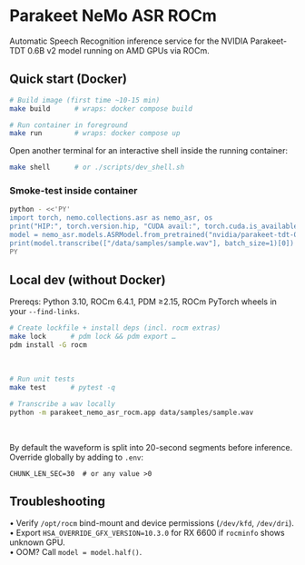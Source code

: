 # Parakeet NeMo ASR ROCm

Automatic Speech Recognition inference service for the NVIDIA Parakeet-TDT 0.6B v2 model running on AMD GPUs via ROCm.

## Quick start (Docker)

```bash
# Build image (first time ~10-15 min)
make build      # wraps: docker compose build

# Run container in foreground
make run        # wraps: docker compose up
```

Open another terminal for an interactive shell inside the running container:

```bash
make shell      # or ./scripts/dev_shell.sh
```

### Smoke-test inside container

```bash
python - <<'PY'
import torch, nemo.collections.asr as nemo_asr, os
print("HIP:", torch.version.hip, "CUDA avail:", torch.cuda.is_available())
model = nemo_asr.models.ASRModel.from_pretrained("nvidia/parakeet-tdt-0.6b-v2").eval().to("cuda")
print(model.transcribe(["/data/samples/sample.wav"], batch_size=1)[0])
PY
```

## Local dev (without Docker)

Prereqs: Python 3.10, ROCm 6.4.1, PDM ≥2.15, ROCm PyTorch wheels in your `--find-links`.

```bash
# Create lockfile + install deps (incl. rocm extras)
make lock      # pdm lock && pdm export …
pdm install -G rocm
```

 

```bash
# Run unit tests
make test      # pytest -q

# Transcribe a wav locally
python -m parakeet_nemo_asr_rocm.app data/samples/sample.wav
```

 

By default the waveform is split into 20-second segments before inference. Override globally by adding to `.env`:

```env
CHUNK_LEN_SEC=30  # or any value >0
```


## Troubleshooting

• Verify `/opt/rocm` bind-mount and device permissions (`/dev/kfd`, `/dev/dri`).  
• Export `HSA_OVERRIDE_GFX_VERSION=10.3.0` for RX 6600 if `rocminfo` shows unknown GPU.  
• OOM? Call `model = model.half()`.

